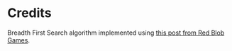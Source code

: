 ﻿# Credits

Breadth First Search algorithm implemented using [this post from Red Blob Games](https://www.redblobgames.com/pathfinding/a-star/introduction.html).